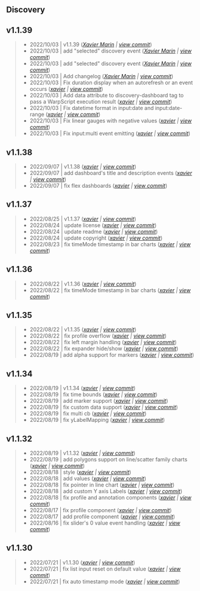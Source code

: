 Discovery
---

## v1.1.39

> +  2022/10/03  | v1.1.39  (*[Xavier Marin](xavier.marin@senx.io) | [view commit](https://github.com/senx/discovery-widgets/commit/6d892dac6f239e6a696e69e8a44eb73e190f0cbf)*)
> +  2022/10/03  | add "selected" discovery event  (*[Xavier Marin](xavier.marin@senx.io) | [view commit](https://github.com/senx/discovery-widgets/commit/872801eda2bca4d802588e814b215646e9b9cb9e)*)
> +  2022/10/03  | add "selected" discovery event  (*[Xavier Marin](xavier.marin@senx.io) | [view commit](https://github.com/senx/discovery-widgets/commit/c2480b62fdc76a32ddd023fe2333da3dacfd55dd)*)
> +  2022/10/03  | Add changelog  (*[Xavier Marin](xavier.marin@senx.io) | [view commit](https://github.com/senx/discovery-widgets/commit/54b0b2c2d95ece4d81397c0b1303a9215fdaf1ae)*)
> +  2022/10/03  | Fix duration display when an autorefresh or an event occurs  (*[xavier](marin.xavier@gmail.com) | [view commit](https://github.com/senx/discovery-widgets/commit/0bd2c5d1684bdff94c494fef74ca0b890b778448)*)
> +  2022/10/03  | Add data attribute to discovery-dashboard tag to pass a WarpScript execution result  (*[xavier](marin.xavier@gmail.com) | [view commit](https://github.com/senx/discovery-widgets/commit/381fb8f870894dc356438b6f143391570226eb2e)*)
> +  2022/10/03  | Fix datetime format in input:date and input:date-range  (*[xavier](marin.xavier@gmail.com) | [view commit](https://github.com/senx/discovery-widgets/commit/0c42a651c73c096ac499172f7468d8f76f2e9365)*)
> +  2022/10/03  | Fix linear gauges with negative values  (*[xavier](marin.xavier@gmail.com) | [view commit](https://github.com/senx/discovery-widgets/commit/eba65a78e5cd71d3730b2da700cffca592d4f127)*)
> +  2022/10/03  | Fix input:multi event emitting  (*[xavier](marin.xavier@gmail.com) | [view commit](https://github.com/senx/discovery-widgets/commit/4eee2232fcba2b285501e872d9a8e29d0ecc6e5b)*)

## v1.1.38

> +  2022/09/07  | v1.1.38  (*[xavier](marin.xavier@gmail.com) | [view commit](https://github.com/senx/discovery-widgets/commit/c355e4eb4d4d78b3c5648300d955f148e7d7392f)*)
> +  2022/09/07  | add dashboard's title and description events  (*[xavier](marin.xavier@gmail.com) | [view commit](https://github.com/senx/discovery-widgets/commit/d6cd843ec7f406de2274fc73c4cc049ceef15499)*)
> +  2022/09/07  | fix flex dashboards  (*[xavier](marin.xavier@gmail.com) | [view commit](https://github.com/senx/discovery-widgets/commit/e3d1a142894cdaa05536723f8bc389aff936fe1e)*)

## v1.1.37

> +  2022/08/25  | v1.1.37  (*[xavier](marin.xavier@gmail.com) | [view commit](https://github.com/senx/discovery-widgets/commit/9a3c368802269da1c2e190d7527b2132639576a5)*)
> +  2022/08/24  | update license  (*[xavier](marin.xavier@gmail.com) | [view commit](https://github.com/senx/discovery-widgets/commit/3e3f5e3acbeff6d59111925912d3bfa7bbea3890)*)
> +  2022/08/24  | update readme  (*[xavier](marin.xavier@gmail.com) | [view commit](https://github.com/senx/discovery-widgets/commit/557305d7b7d730ba62db6ed577b6c3cbb9a7d15e)*)
> +  2022/08/24  | update copyright  (*[xavier](marin.xavier@gmail.com) | [view commit](https://github.com/senx/discovery-widgets/commit/2308bd06a78e0c822f71cd5f7d817792f5af11c3)*)
> +  2022/08/23  | fix timeMode timestamp in bar charts  (*[xavier](marin.xavier@gmail.com) | [view commit](https://github.com/senx/discovery-widgets/commit/ef8e7b3fcbd58ca8b1ae3d4125139de6d436c3f3)*)

## v1.1.36

> +  2022/08/22  | v1.1.36  (*[xavier](marin.xavier@gmail.com) | [view commit](https://github.com/senx/discovery-widgets/commit/5564bc7ae493586c2a25104daffe96710ee315d5)*)
> +  2022/08/22  | fix timeMode timestamp in bar charts  (*[xavier](marin.xavier@gmail.com) | [view commit](https://github.com/senx/discovery-widgets/commit/611c915c6969cd3baeb68477ebb73dd5646715cb)*)

## v1.1.35

> +  2022/08/22  | v1.1.35  (*[xavier](marin.xavier@gmail.com) | [view commit](https://github.com/senx/discovery-widgets/commit/96de0e083c38becf2102f4c1dea98c39af57a7f8)*)
> +  2022/08/22  | fix profile overflow  (*[xavier](marin.xavier@gmail.com) | [view commit](https://github.com/senx/discovery-widgets/commit/6d895fa42f2c7fedc4320cf13aed6ab4d5393d49)*)
> +  2022/08/22  | fix left margin handling  (*[xavier](marin.xavier@gmail.com) | [view commit](https://github.com/senx/discovery-widgets/commit/814e22e17047d5196d7f069143b2b5478445e053)*)
> +  2022/08/22  | fix expander hide/show  (*[xavier](marin.xavier@gmail.com) | [view commit](https://github.com/senx/discovery-widgets/commit/2b122da93ab45b9d36a6f6cd9240ce12f074177c)*)
> +  2022/08/19  | add alpha support for markers  (*[xavier](marin.xavier@gmail.com) | [view commit](https://github.com/senx/discovery-widgets/commit/0f763850b3368cda32bff90650c8b07cc702ac63)*)

## v1.1.34

> +  2022/08/19  | v1.1.34  (*[xavier](marin.xavier@gmail.com) | [view commit](https://github.com/senx/discovery-widgets/commit/3582c7379a446ee0795a2b327694210137414208)*)
> +  2022/08/19  | fix time bounds  (*[xavier](marin.xavier@gmail.com) | [view commit](https://github.com/senx/discovery-widgets/commit/c6a4fc1e55246a7668e4f3bb33bae31b96b30036)*)
> +  2022/08/19  | add marker support  (*[xavier](marin.xavier@gmail.com) | [view commit](https://github.com/senx/discovery-widgets/commit/f005f9cd06bb818465789f4a35cdb9888943a83d)*)
> +  2022/08/19  | fix custom data support  (*[xavier](marin.xavier@gmail.com) | [view commit](https://github.com/senx/discovery-widgets/commit/86f05897242f9b768a5ba1bd0e052fa7af3284f6)*)
> +  2022/08/19  | fix multi cb  (*[xavier](marin.xavier@gmail.com) | [view commit](https://github.com/senx/discovery-widgets/commit/fd1dc3567b63fe6e598c33a278dfec9f6dfa021e)*)
> +  2022/08/19  | fix yLabelMapping  (*[xavier](marin.xavier@gmail.com) | [view commit](https://github.com/senx/discovery-widgets/commit/c7757a27c1c83897e91397ec1c4cc19578852d6a)*)

## v1.1.32

> +  2022/08/19  | v1.1.32  (*[xavier](marin.xavier@gmail.com) | [view commit](https://github.com/senx/discovery-widgets/commit/23543ea9809c0ae9298c43cc266bb1533fcf46d8)*)
> +  2022/08/19  | add polygons support on line/scatter family charts  (*[xavier](marin.xavier@gmail.com) | [view commit](https://github.com/senx/discovery-widgets/commit/e6dfafba1964fac21c6bd0cf780491c859c7c55c)*)
> +  2022/08/18  | style  (*[xavier](marin.xavier@gmail.com) | [view commit](https://github.com/senx/discovery-widgets/commit/c2dfa0d7b0b6b11f6dffb3504d2ebd6944d5377f)*)
> +  2022/08/18  | add values  (*[xavier](marin.xavier@gmail.com) | [view commit](https://github.com/senx/discovery-widgets/commit/f94e72160f2ef3e55f1fe6d8788d2919e2c4ca59)*)
> +  2022/08/18  | fix pointer in line chart  (*[xavier](marin.xavier@gmail.com) | [view commit](https://github.com/senx/discovery-widgets/commit/80c5626fe088cb160b6246a91119226938571851)*)
> +  2022/08/18  | add custom Y axis Labels  (*[xavier](marin.xavier@gmail.com) | [view commit](https://github.com/senx/discovery-widgets/commit/ef43745de739f26842a06354c6a1d3af1f5e4984)*)
> +  2022/08/18  | fix profile and annotation components  (*[xavier](marin.xavier@gmail.com) | [view commit](https://github.com/senx/discovery-widgets/commit/245f46a32054f4b0959a851dcb9ea1354b93a1a5)*)
> +  2022/08/17  | fix profile component  (*[xavier](marin.xavier@gmail.com) | [view commit](https://github.com/senx/discovery-widgets/commit/cbb00bbc7ea43ac32071d47c8cae6c568e54ee6a)*)
> +  2022/08/17  | add profile component  (*[xavier](marin.xavier@gmail.com) | [view commit](https://github.com/senx/discovery-widgets/commit/c42d4664d34caa3956d59b8cf1fb5bbb095beb86)*)
> +  2022/08/16  | fix slider's 0 value event handling  (*[xavier](marin.xavier@gmail.com) | [view commit](https://github.com/senx/discovery-widgets/commit/242a564d7bc02b44de0eef72e7e09a6cdce5171b)*)

## v1.1.30

> +  2022/07/21  | v1.1.30  (*[xavier](marin.xavier@gmail.com) | [view commit](https://github.com/senx/discovery-widgets/commit/e6aa0b2de4bdc89cdffac30ab45fa9233f514cf6)*)
> +  2022/07/21  | fix list input reset on default value  (*[xavier](marin.xavier@gmail.com) | [view commit](https://github.com/senx/discovery-widgets/commit/bd4399debb67919221e76fc43d9a70737ac936ce)*)
> +  2022/07/21  | fix auto timestamp mode  (*[xavier](marin.xavier@gmail.com) | [view commit](https://github.com/senx/discovery-widgets/commit/8ff036f23654dfdc88e18da0b874c0573db89381)*)


